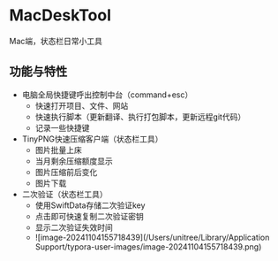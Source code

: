 # MacDeskTool
Mac端，状态栏日常小工具

## 功能与特性

-   电脑全局快捷键呼出控制中台（command+esc）
    -   快速打开项目、文件、网站
    -   快速执行脚本（更新翻译、执行打包脚本，更新远程git代码）
    -   记录一些快捷键
-   TinyPNG快速压缩客户端（状态栏工具）
    -   图片批量上床
    -   当月剩余压缩额度显示
    -   图片压缩前后变化
    -   图片下载
-   二次验证（状态栏工具）
    -   使用SwiftData存储二次验证key
    -   点击即可快速复制二次验证密钥
    -   显示二次验证失效时间
    -   ![image-20241104155718439](/Users/unitree/Library/Application Support/typora-user-images/image-20241104155718439.png)